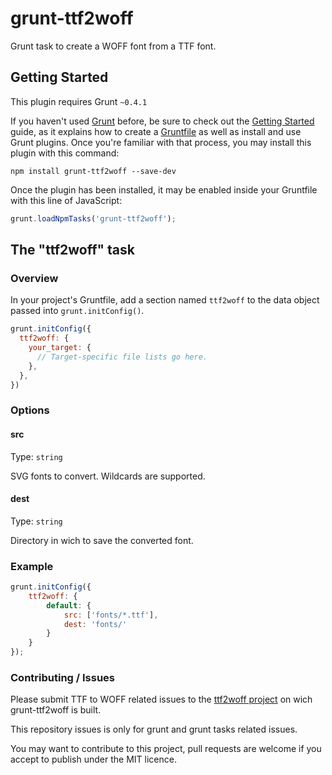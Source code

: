 # grunt-ttf2woff

Grunt task to create a WOFF font from a TTF font.

## Getting Started
This plugin requires Grunt `~0.4.1`

If you haven't used [Grunt](http://gruntjs.com/) before, be sure to check out
 the [Getting Started](http://gruntjs.com/getting-started) guide, as it
 explains how to create a [Gruntfile](http://gruntjs.com/sample-gruntfile) as
 well as install and use Grunt plugins. Once you're familiar with that process,
 you may install this plugin with this command:

```shell
npm install grunt-ttf2woff --save-dev
```

Once the plugin has been installed, it may be enabled inside your Gruntfile
 with this line of JavaScript:

```js
grunt.loadNpmTasks('grunt-ttf2woff');
```

## The "ttf2woff" task

### Overview
In your project's Gruntfile, add a section named `ttf2woff` to the data
 object passed into `grunt.initConfig()`.

```js
grunt.initConfig({
  ttf2woff: {
    your_target: {
      // Target-specific file lists go here.
    },
  },
})
```

### Options

#### src
Type: `string`

SVG fonts to convert. Wildcards are supported.

#### dest
Type: `string`

Directory in wich to save the converted font.

### Example

```js
grunt.initConfig({
    ttf2woff: {
        default: {
            src: ['fonts/*.ttf'],
            dest: 'fonts/'
        }
    }
});
```

### Contributing / Issues

Please submit TTF to WOFF related issues to the
 [ttf2woff project](https://github.com/fontello/ttf2woff)
 on wich grunt-ttf2woff is built.

This repository issues is only for grunt and grunt tasks related issues.

You may want to contribute to this project, pull requests are welcome if you
 accept to publish under the MIT licence.

